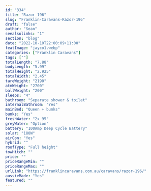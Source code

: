 ```yaml
---
id: "334"
title: "Razor 196"
slug: "Franklin-Caravans-Razor-196"
draft: "false"
author: "Sean"
seealsolinks: "1"
section: "blog"
date: "2022-10-10T22:00:09+11:00"
featImage: "jayco1.webp"
categories: ["Franklin Caravans"]
tags: [""]
totalLength: "7.88"
bodyLength: "5.99"
totalHeight: "2.925"
totalWidth: "2.45"
tareWeight: "2190"
atmWeight: "2700"
ballWeight: "200"
sleeps: "4"
bathroom: "Separate shower & toilet"
internalBathroom: "Yes"
mainBed: "Queen + bunks"
bunks: "Yes"
freshWater: "2x 95"
greyWater: "Option"
battery: "100Amp Deep Cycle Battery"
solar: "180W"
airCon: "Yes"
hybrid: ""
roofType: "Full height"
towHitch: ""
price: ""
priceRangeMin: ""
priceRangeMax: ""
urlLink: "https://franklincaravans.com.au/caravans/razor-196/"
aussieMade: "Yes"
featured: ""
---
```

